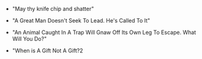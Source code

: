 - "May thy knife chip and shatter"
- "A Great Man Doesn't Seek To Lead. He's Called To It"
- "An Animal Caught In A Trap Will Gnaw Off Its Own Leg To Escape. What Will You Do?"

- "When is A Gift Not A Gift?2
